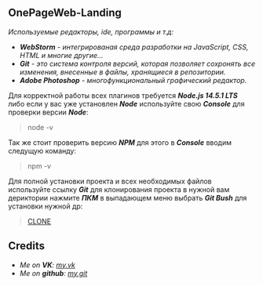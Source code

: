**__OnePageWeb-Landing__**
---
*Используемые редакторы, ide, программы и т.д:*
* *__WebStorm__ - интегрированая среда разработки на JavaScript, CSS, HTML и многие другие...*
* *__Git__ - это система контроля версий, которая позволяет сохронять все изменения, внесенные в файлы, хранящиеся в репозитории.*
* *__Adobe Photoshop__ - многофункциональный графический редактор.*

Для корректной работы всех плагинов требуется *__Node.js 14.5.1 LTS__* либо если у вас уже установлен *__Node__* используйте свою *__Console__* для проверки версии *__Node__*:
> node -v

Так же стоит проверить версию *__NPM__* для этого в *__Console__* вводим следущую команду: 
> npm -v 

Для полной установки проекта и всех необходимых файлов используйте ссылку *__Git__* для клонирования проекта в нужной вам дериктории нажмите *__ПКМ__* в выпадающем меню выбрать *__Git Bush__* для установки нужной др:
> [CLONE](https://github.com/nevermore-base/OnePageWeb-landing.git)

**__Credits__**
---
* *Me on __VK__: [my.vk](https://vk.com/brazzz3rs)*
* *Me on __github__: [my.git](https://github.com/nevermore-base)* 
         
